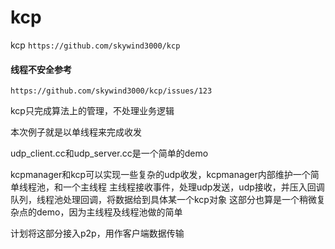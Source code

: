 # kcp
kcp `https://github.com/skywind3000/kcp`

#### 线程不安全参考
`https://github.com/skywind3000/kcp/issues/123`


kcp只完成算法上的管理，不处理业务逻辑

本次例子就是以单线程来完成收发

udp_client.cc和udp_server.cc是一个简单的demo

kcpmanager和kcp可以实现一些复杂的udp收发，kcpmanager内部维护一个简单线程池，和一个主线程
主线程接收事件，处理udp发送，udp接收，并压入回调队列，线程池处理回调，将数据给到具体某一个kcp对象
这部分也算是一个稍微复杂点的demo，因为主线程及线程池做的简单

计划将这部分接入p2p，用作客户端数据传输